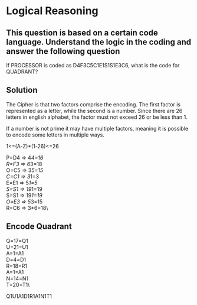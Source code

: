 # Logical Reasoning

## This question is based on a certain code language. Understand the logic in the coding and answer the following question

If PROCESSOR is coded as D4F3C5C1E1S1S1E3C6, what is the code for QUADRANT?

## Solution

The Cipher is that two factors comprise the encoding. The first factor is represented as a letter, while the second is a number. Since there are 26 letters in english alphabet, the factor must not exceed 26 or be less than 1.

If a number is not prime it may have multiple factors, meaning it is possible to encode some letters in multiple ways.

1<=(A-Z)*(1-26)<=26

P=D4 => 4*4=16\
R=F3 => 6*3=18\
O=C5 => 3*5=15\
C=C1 => 3*1=3\
E=E1 => 5*1=5\
S=S1 => 19*1=19\
S=S1 => 19*1=19\
O=E3 => 5*3=15\
R=C6 => 3*6=18\

## Encode Quadrant

Q=17=Q1\
U=21=U1\
A=1=A1\
D=4=D1\
R=18=R1\
A=1=A1\
N=14=N1\
T=20=T1\

Q1U1A1D1R1A1N1T1
